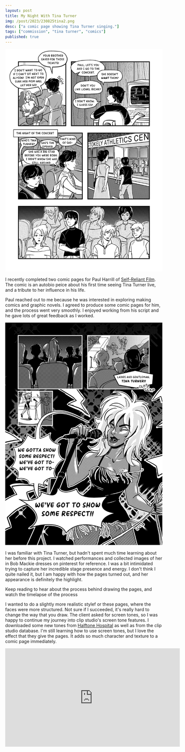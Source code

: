 ```yaml
---
layout: post
title: My Night With Tina Turner
img: /post/2023/230825tina2.png
desc: ["a comic page showing Tina Turner singing."]
tags: ["commission", "tina turner", "comics"]
published: true
---
```


<a href="/assets/img/post/2023/230825tina1.png"><img src="/assets/img/post/2023/230825tina1.png"></a>

I recently completed two comic pages for Paul Harrill of [Self-Reliant Film](https://www.selfreliantfilm.com/). The comic is an autobio peice about his first time seeing Tina Turner live, and a tribute to her influence in his life.

Paul reached out to me because he was interested in exploring making comics and graphic novels. I agreed to produce some comic pages for him, and the process went very smoothly. I enjoyed working from his script and he gave lots of great feedback as I worked.

<a href="/assets/img/post/2023/230825tina2.png"><img src="/assets/img/post/2023/230825tina2.png"></a>

I was familiar with Tina Turner, but hadn't spent much time learning about her before this project. I watched performances and collected images of her in Bob Mackie dresses on pinterest for reference. I was a bit intimidated trying to capture her incredible stage presence and energy. I don't think I quite nailed it, but I am happy with how the pages turned out, and her appearance is definitely the highlight.

Keep reading to hear about the process behind drawing the pages, and watch the timelapse of the process

<!--more-->

I wanted to do a slightly more realistic stylef or these pages, where the faces were more structured. Not sure if I succeeded, it's really hard to change the way that you draw. The client asked for screen tones, so I was happy to continue my journey into clip studio's screen tone features. I downloaded some new tones from [Halftone Hospital](https://halftonehospital.com/) as well as from the clip studio database. I'm still learning how to use screen tones, but I love the effect that they give the pages. It adds so much character and texture to a comic page immediately.

<iframe width="560" height="315" src="https://www.youtube.com/embed/C25tKcr4Cx8?si=npmjFwXrgaf8TnDJ" title="YouTube video player" frameborder="0" allow="accelerometer; autoplay; clipboard-write; encrypted-media; gyroscope; picture-in-picture; web-share" allowfullscreen></iframe>


